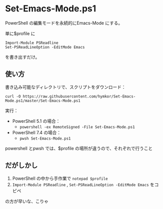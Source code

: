 Set-Emacs-Mode.ps1
==================

PowerShell の編集モードを永続的にEmacs-Mode にする。

単に$profile に

```
Import-Module PSReadline
Set-PSReadLineOption -EditMode Emacs
```

を書き出すだけ。

使い方
------

書き込み可能なディレクトリで、スクリプトをダウンロード：

```
curl -O https://raw.githubusercontent.com/hymkor/Set-Emacs-Mode.ps1/master/Set-Emacs-Mode.ps1
```

実行：

+ PowerShell 5.1 の場合：
    + `powershell -ex RemoteSigned -File Set-Emacs-Mode.ps1`
+ PowerShell 7.4 の場合：
    + `pwsh Set-Emacs-Mode.ps1`

powershell とpwsh では、$profile の場所が違うので、それぞれで行うこと

だがしかし
---------

1. PowerShell の中から手作業で `notepad $profile`
2. `Import-Module PSReadline` , `Set-PSReadLineOption -EditMode Emacs` をコピペ

の方が早いな、こりゃ
